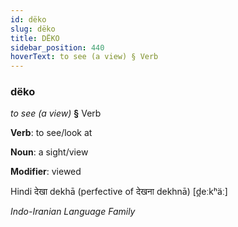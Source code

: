 ```yaml
---
id: dëko
slug: dëko
title: DËKO
sidebar_position: 440
hoverText: to see (a view) § Verb
---
```


### dëko

*to see (a view)* **§** Verb

**Verb**: to see/look at

**Noun**: a sight/view

**Modifier**: viewed

Hindi देखा dekhā (perfective of देखना dekhnā) [d̪eːkʰäː]

*Indo-Iranian Language Family*